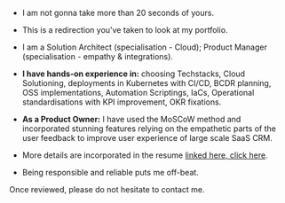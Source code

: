 -  I am not gonna take more than 20 seconds of yours.

-  This is a redirection you've taken to look at my portfolio. 

-  I am a Solution Architect (specialisation - Cloud); Product Manager (specialisation - empathy & integrations). 

-  **I have hands-on experience in:**
choosing Techstacks, Cloud Solutioning, deployments in Kubernetes with CI/CD, BCDR planning, OSS implementations, Automation Scriptings, IaCs, Operational standardisations with KPI improvement, OKR fixations.
-  **As a Product Owner:**
I have used the MoSCoW method and incorporated stunning features relying on the empathetic parts of the user feedback to improve user experience of large scale SaaS CRM.

-  More details are incorporated in the resume [linked here, click here](https://github.com/sricharan-11/profile/blob/main/Resume-SriCharan.pdf).

-  Being responsible and reliable puts me off-beat. 

Once reviewed, please do not hesitate to contact me. 

